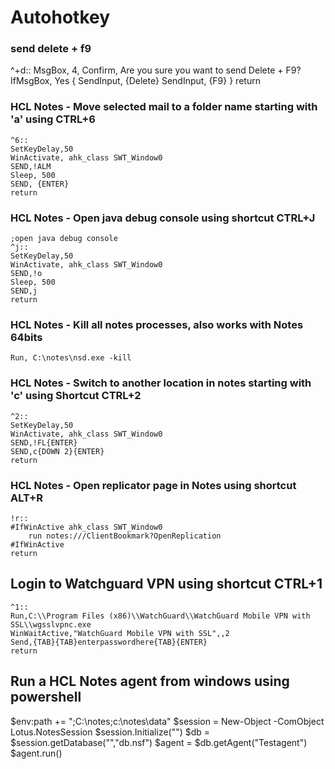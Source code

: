 
# Autohotkey

### send delete + f9 

^+d::
MsgBox, 4, Confirm, Are you sure you want to send Delete + F9?
IfMsgBox, Yes
{
  SendInput, {Delete}
  SendInput, {F9}
}
return



### HCL Notes - Move selected mail to a folder name starting with 'a' using CTRL+6 

```
^6::
SetKeyDelay,50
WinActivate, ahk_class SWT_Window0
SEND,!ALM
Sleep, 500
SEND, {ENTER}
return
```


### HCL Notes - Open java debug console using shortcut CTRL+J

```
;open java debug console
^j::
SetKeyDelay,50
WinActivate, ahk_class SWT_Window0
SEND,!o
Sleep, 500
SEND,j
return
```

### HCL Notes - Kill all notes processes, also works with Notes 64bits
```
Run, C:\notes\nsd.exe -kill
```


### HCL Notes - Switch to another location in notes starting with 'c' using Shortcut CTRL+2
```
^2::
SetKeyDelay,50
WinActivate, ahk_class SWT_Window0
SEND,!FL{ENTER}
SEND,c{DOWN 2}{ENTER}
return
```

### HCL Notes - Open replicator page in Notes using shortcut ALT+R

```
!r::
#IfWinActive ahk_class SWT_Window0
	run notes:///ClientBookmark?OpenReplication
#IfWinActive
return
```

## Login to Watchguard VPN using shortcut CTRL+1
```
^1::
Run,C:\\Program Files (x86)\\WatchGuard\\WatchGuard Mobile VPN with SSL\\wgsslvpnc.exe
WinWaitActive,"WatchGuard Mobile VPN with SSL",,2
Send,{TAB}{TAB}enterpasswordhere{TAB}{ENTER}
return
```

## Run a HCL Notes agent from windows using powershell

$env:path += ";C:\notes;c:\notes\data"
$session = New-Object -ComObject Lotus.NotesSession
$session.Initialize("")
$db = $session.getDatabase("","db.nsf")
$agent = $db.getAgent("Testagent")
$agent.run()

